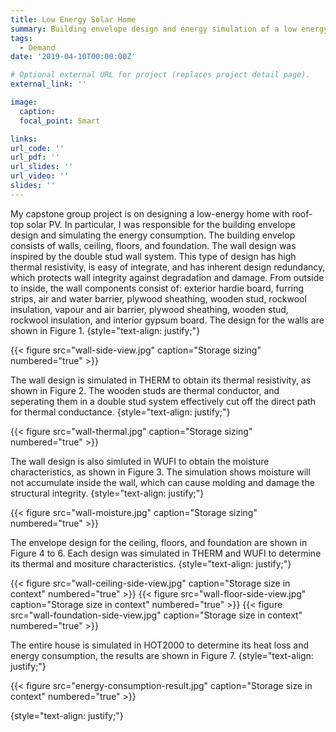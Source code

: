 ```yaml
---
title: Low Energy Solar Home
summary: Building envelope design and energy simulation of a low energy solar home.
tags:
  - Demand
date: '2019-04-10T00:00:00Z'

# Optional external URL for project (replaces project detail page).
external_link: ''

image:
  caption: 
  focal_point: Smart

links:
url_code: ''
url_pdf: ''
url_slides: ''
url_video: ''
slides: ''
---
```


My capstone group project is on designing a low-energy home with roof-top solar PV. In particular, I was responsible for the building envelope design and simulating the energy consumption. The building envelop consists of walls, ceiling, floors, and foundation. The wall design was inspired by the double stud wall system. This type of design has high thermal resistivity, is easy of integrate, and has inherent design redundancy, which protects wall integrity against degradation and damage. From outside to inside, the wall components consist of: exterior hardie board, furring strips, air and water barrier, plywood sheathing, wooden stud, rockwool insulation, vapour and air barrier, plywood sheathing, wooden stud, rockwool insulation, and interior gypsum board. The design for the walls are shown in Figure 1.
{style="text-align: justify;"}

{{< figure src="wall-side-view.jpg" caption="Storage sizing" numbered="true" >}}

The wall design is simulated in THERM to obtain its thermal resistivity, as shown in Figure 2. The wooden studs are thermal conductor, and seperating them in a double stud system effectively cut off the direct path for thermal conductance.
{style="text-align: justify;"}

{{< figure src="wall-thermal.jpg" caption="Storage sizing" numbered="true" >}}

The wall design is also simluted in WUFI to obtain the moisture characteristics, as shown in Figure 3. The simulation shows moisture will not accumulate inside the wall, which can cause molding and damage the structural integrity.
{style="text-align: justify;"}

{{< figure src="wall-moisture.jpg" caption="Storage sizing" numbered="true" >}}

The envelope design for the ceiling, floors, and foundation are shown in Figure 4 to 6. Each design was simulated in THERM and WUFI to determine its thermal and mositure characteristics.
{style="text-align: justify;"}

{{< figure src="wall-ceiling-side-view.jpg" caption="Storage size in context" numbered="true" >}}
{{< figure src="wall-floor-side-view.jpg" caption="Storage size in context" numbered="true" >}}
{{< figure src="wall-foundation-side-view.jpg" caption="Storage size in context" numbered="true" >}}

The entire house is simulated in HOT2000 to determine its heat loss and energy consumption, the results are shown in Figure 7.
{style="text-align: justify;"}

{{< figure src="energy-consumption-result.jpg" caption="Storage size in context" numbered="true" >}}

{style="text-align: justify;"}

